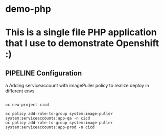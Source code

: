 # demo-php

This is a single file PHP application that I use to demonstrate Openshift :)
==============================

PIPELINE Configuration
-----------
a
Adding serviceaccount with imagePuller policy to realize deploy in different envs

  ```

oc new-project cicd

oc policy add-role-to-group system:image-puller system:serviceaccounts:app-qa -n cicd
oc policy add-role-to-group system:image-puller system:serviceaccounts:app-prod -n cicd

  ```
